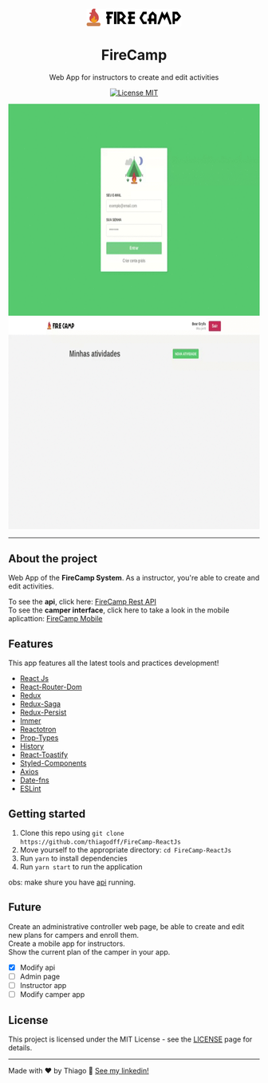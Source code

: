 <h1 align="center">
<br>
  <img src="./.github/logo22.svg" alt="FireCamp" width="190">
<br>
<br>
FireCamp
</h1>

<p align="center">Web App for instructors to create and edit activities</p>

<p align="center">
  <a href="https://opensource.org/licenses/MIT">
    <img src="https://img.shields.io/badge/License-MIT-blue.svg" alt="License MIT">
  </a>
</p>

<div align="center">
  <img src=".github/firecampWebAuth2.gif" alt="firecampAuthGif" height="425">
  <img src=".github/firecampWebActivity2.gif" alt="firecampActivityGif" height="425">
</div>

<hr />

## About the project

Web App of the **FireCamp System**. As a instructor, you're able to create and edit activities.

To see the **api**, click here: [FireCamp Rest API](https://github.com/thiagodff/FireCamp-NodeJs)
<br>
To see the **camper interface**, click here to take a look in the mobile aplicattion: [FireCamp Mobile](https://github.com/thiagodff/FireCamp-ReactNative)

## Features

This app features all the latest tools and practices development!

- [React Js](https://reactjs.org/)
- [React-Router-Dom](https://reacttraining.com/react-router/)
- [Redux](https://redux.js.org/)
- [Redux-Saga](https://redux-saga.js.org/)
- [Redux-Persist](https://github.com/rt2zz/redux-persist)
- [Immer](https://immerjs.github.io/immer/docs/introduction)
- [Reactotron](https://github.com/infinitered/reactotron)
- [Prop-Types](https://github.com/facebook/prop-types)
- [History](https://github.com/ReactTraining/history)
- [React-Toastify](https://fkhadra.github.io/react-toastify/)
- [Styled-Components](https://styled-components.com/)
- [Axios](https://github.com/axios/axios)
- [Date-fns](https://date-fns.org/)
- [ESLint](https://eslint.org/)

## Getting started

1. Clone this repo using `git clone https://github.com/thiagodff/FireCamp-ReactJs`
2. Move yourself to the appropriate directory: `cd FireCamp-ReactJs`<br>
3. Run `yarn` to install dependencies<br />
4. Run `yarn start` to run the application

obs: make shure you have [api](https://github.com/thiagodff/FireCamp-NodeJs) running.

## Future

Create an administrative controller web page, be able to create and edit new plans for campers and enroll them.<br>
Create a mobile app for instructors.<br>
Show the current plan of the camper in your app.

- [x] Modify api
- [ ] Admin page
- [ ] Instructor app
- [ ] Modify camper app

## License

This project is licensed under the MIT License - see the [LICENSE](https://opensource.org/licenses/MIT) page for details.

---

Made with ♥ by Thiago :wave: [See my linkedin!](https://www.linkedin.com/in/thiago-fernandes-dornelles/)

